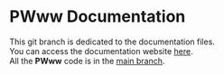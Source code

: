 # PWww Documentation
This git branch is dedicated to the documentation files. \
You can access the documentation website [here](https://barjin.github.io/pw-web/). \
All the **PWww** code is in the [main branch](../../).